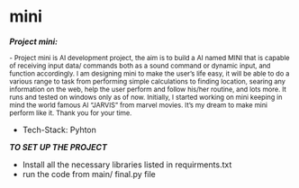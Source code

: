 #							**mini**

***Project mini:***

<sub> 
- Project mini is AI development project, the aim is to build a AI named MINI that is capable of receiving input data/ commands both as a sound command or dynamic input, and function accordingly. 
I am designing mini to make the user’s life easy, it will be able to do a various range to task from performing simple calculations to finding location, searing any information on the web, help the user perform and follow his/her routine, and lots more.
It runs and tested on windows only as of now.
Initially, I started working on mini keeping in mind the world famous AI “JARVIS” from marvel movies. It’s my dream to make mini perform like it.
Thank you for your time.
</sub>
									
- Tech-Stack:  Pyhton

***TO SET UP THE PROJECT***

- Install all the necessary libraries listed in requirments.txt
- run the code from main/ final.py file
